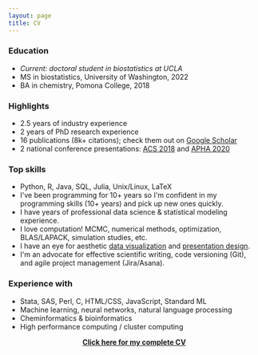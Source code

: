 ```yaml
---
layout: page
title: CV
---
```


### Education

- *Current: doctoral student in biostatistics at UCLA*
- MS in biostatistics, University of Washington, 2022
- BA in chemistry, Pomona College, 2018

### Highlights

- 2.5 years of industry experience
- 2 years of PhD research experience
- 16 publications (8k+ citations); check them out on [Google Scholar](https://scholar.google.com/citations?user=JWr9T7AAAAAJ&hl)
- 2 national conference presentations: [ACS 2018](https://www.morressier.com/o/event/5fc63fa103137aa5257ba0c8/article/5fc640832d78d1fec4648e03) and [APHA 2020](https://apha.confex.com/apha/2020/meetingapp.cgi/Paper/482250)

### Top skills

- Python, R, Java, SQL, Julia, Unix/Linux, LaTeX
- I've been programming for 10+ years so I'm confident in my programming skills (10+ years) and pick up new ones quickly.
- I have years of professional data science & statistical modeling experience.
- I love computation! MCMC, numerical methods, optimization, BLAS/LAPACK, simulation studies, etc.
- I have an eye for aesthetic [data visualization](https://zichen-liu.github.io/viz/) and [presentation design](https://zichen-liu.github.io/slides/).
- I'm an advocate for effective scientific writing, code versioning (Git), and agile project management (Jira/Asana).

### Experience with

- Stata, SAS, Perl, C, HTML/CSS, JavaScript, Standard ML
- Machine learning, neural networks, natural language processing
- Cheminformatics & bioinformatics
- High performance computing / cluster computing

<a href="/assets/files/cv.pdf"><center><b>Click here for my complete CV</b></center></a>
